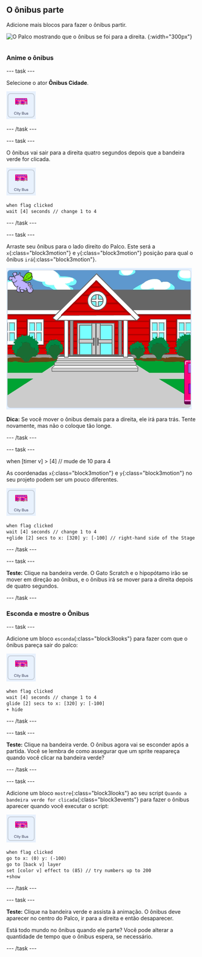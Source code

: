 ## O ônibus parte

<div style="display: flex; flex-wrap: wrap">
<div style="flex-basis: 200px; flex-grow: 1; margin-right: 15px;">
Adicione mais blocos para fazer o ônibus partir.
</div>
<div>

![O Palco mostrando que o ônibus se foi para a direita.](Images/bus-leave.png) {:width="300px"}

</div>
</div>

### Anime o ônibus

--- task ---

Selecione o ator **Ônibus Cidade**.

![O ator do Ônibus Cidade.](images/bus-sprite.png)

--- /task ---

--- task ---

O ônibus vai sair para a direita quatro segundos depois que a bandeira verde for clicada.

![O ator do Ônibus Cidade.](images/bus-sprite.png)

```blocks3
when flag clicked 
wait [4] seconds // change 1 to 4
```

--- /task ---

--- task ---

Arraste seu ônibus para o lado direito do Palco. Este será a `x`{:class="block3motion"} e `y`{:class="block3motion"} posição para qual o ônibus `irá`{:class="block3motion"}.

![](images/bus-right.png)

**Dica:** Se você mover o ônibus demais para a direita, ele irá para trás. Tente novamente, mas não o coloque tão longe.

--- /task ---

--- task ---

when [timer v] &gt; [4] // mude de 10 para 4

As coordenadas `x`{:class="block3motion"} e `y`{:class="block3motion"} no seu projeto podem ser um pouco diferentes.

![O ator do Ônibus Cidade.](images/bus-sprite.png)

```blocks3
when flag clicked 
wait [4] seconds // change 1 to 4
+glide [2] secs to x: [320] y: [-100] // right-hand side of the Stage
```

--- /task ---

--- task ---

**Teste:** Clique na bandeira verde. O Gato Scratch e o hipopótamo irão se mover em direção ao ônibus, e o ônibus irá se mover para a direita depois de quatro segundos.

--- /task ---

### Esconda e mostre o Ônibus

--- task ---

Adicione um bloco `esconda`{:class="block3looks"} para fazer com que o ônibus pareça sair do palco:

![O ator do Ônibus Cidade.](images/bus-sprite.png)

```blocks3
when flag clicked 
wait [4] seconds // change 1 to 4
glide [2] secs to x: [320] y: [-100]
+ hide
```
--- /task ---

--- task ---

**Teste:** Clique na bandeira verde. O ônibus agora vai se esconder após a partida. Você se lembra de como assegurar que um sprite reapareça quando você clicar na bandeira verde?

--- /task ---

--- task ---

Adicione um bloco `mostre`{:class="block3looks"} ao seu script `Quando a bandeira verde for clicada`{:class="block3events"} para fazer o ônibus aparecer quando você executar o script:

![O ator do Ônibus Cidade.](images/bus-sprite.png)

```blocks3
when flag clicked
go to x: (0) y: (-100)
go to [back v] layer
set [color v] effect to (85) // try numbers up to 200
+show
```

--- /task ---

--- task ---

**Teste:** Clique na bandeira verde e assista à animação. O ônibus deve aparecer no centro do Palco, ir para a direita e então desaparecer.

Está todo mundo no ônibus quando ele parte? Você pode alterar a quantidade de tempo que o ônibus espera, se necessário.

--- /task ---
